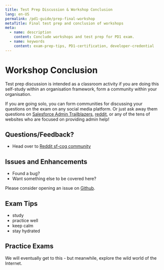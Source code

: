 ```yaml
---
title: Test Prep Discussion & Workshop Conclusion
lang: en-US
permalink: /pd1-guide/prep-final-workshop
metaTitle: Final test prep and conclusion of workshops
meta:
  - name: description
    content: Conclude workshops and test prep for PD1 exam.
  - name: keywords
    content: exam-prep-tips, PD1-certification, developer-credential
---
```


# Workshop Conclusion

Test prep discussion is intended as a classroom activity if you are doing this self-study within an organisation framework, form a community within your organisation.

If you are going solo, you can form communities for discussing your questions on the exam on any social media platform. Or just ask away them questions on [Salesforce Admin Trailblazers](https://success.salesforce.com/featuredGroupDetail?id=a1z3A000008Ct8bQAC), [reddit](https://www.reddit.com/r/salesforce/), or any of the tens of websites who are focused on providing admin help!

## Questions/Feedback?

- Head over to [Reddit sf-cog community](https://www.reddit.com/r/sf_cog/)

## Issues and Enhancements

- Found a bug?
- Want something else to be covered here?

Please consider opening an issue on [Github](http://github.com/crmcog/sf-cog).

## Exam Tips

- study
- practice well
- keep calm
- stay hydrated

## Practice Exams

We will eventually get to this - but meanwhile, explore the wild world of the Internet.
